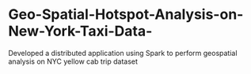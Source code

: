 # Geo-Spatial-Hotspot-Analysis-on-New-York-Taxi-Data-
Developed a distributed application using Spark to perform geospatial analysis on NYC yellow cab trip dataset
